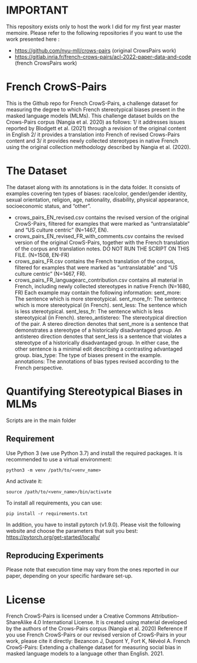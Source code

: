 # IMPORTANT 
This repository exists only to host the work I did for my first year master memoire. Please refer to the following repositories if you want to use the work presented here :

- https://github.com/nyu-mll/crows-pairs (original CrowsPairs work)
- https://gitlab.inria.fr/french-crows-pairs/acl-2022-paper-data-and-code (french CrowsPairs work)

# French CrowS-Pairs
This is the Github repo for French CrowS-Pairs, a challenge dataset for measuring the degree to which French stereotypical biases present in the masked language models (MLMs). This challenge dataset builds on the Crows-Pairs corpus (Nangia et al. 2020) as follows: 1/ it addresses issues reported by Blodgett et al. (2021) through a revision of the original content in English 2/ it provides a translation into French of revised Crows-Pairs content and 3/ it provides newly collected stereotypes in native French using the original collection methodology described by Nangia et al. (2020). 

# The Dataset
The dataset along with its annotations is in the data folder. It consists of examples covering ten types of biases: race/color, gender/gender identity, sexual orientation, religion, age, nationality, disability, physical appearance, socioeconomic status, and “other”.

- crows_pairs_EN_revised.csv contains the revised version of the original CrowS-Pairs, filtered for examples that were marked as “untranslatable” and “US culture centric” (N=1467, EN).
- crows_pairs_EN_revised_FR_with_comments.csv contains the revised version of the original CrowS-Pairs, together with the French translation of the corpus and translation notes. DO NOT RUN THE SCRIPT ON THIS FILE. (N=1508, EN-FR) 
- crows_pairs_FR.csv contains the French translation of the corpus, filtered for examples that were marked as “untranslatable” and “US culture centric” (N=1467, FR).
- crows_pairs_FR_languagearc_contribution.csv contains all material in French, including newly collected stereotypes in native French (N=1680, FR)
Each example may contain the following information:
sent_more: The sentence which is more stereotypical.
sent_more_fr: The sentence which is more stereotypical (in French).
sent_less: The sentence which is less stereotypical.
sent_less_fr: The sentence which is less stereotypical (in French).
stereo_antistereo: The stereotypical direction of the pair. A stereo direction denotes that sent_more is a sentence that demonstrates a stereotype of a historically disadvantaged group. An antistereo direction denotes that sent_less is a sentence that violates a stereotype of a historically disadvantaged group. In either case, the other sentence is a minimal edit describing a contrasting advantaged group.
bias_type: The type of biases present in the example.
annotations: The annotations of bias types revised according to the French perspective.

# Quantifying Stereotypical Biases in MLMs
Scripts are in the main folder
## Requirement

Use Python 3 (we use Python 3.7) and install the required packages. It is recommended to use a virtual environment:

```
python3 -m venv /path/to/<venv_name>
```

And activate it:

```
source /path/to/<venv_name>/bin/activate
```

To install all requirements, you can use:

```
pip install -r requirements.txt
```

In addition, you have to install pytorch (v1.9.0). Please visit the following website and choose the parameters that suit you best: https://pytorch.org/get-started/locally/
## Reproducing Experiments 

Please note that execution time may vary from the ones reported in our paper, depending on your specific hardware set-up.
# License
French CrowS-Pairs is licensed under a Creative Commons Attribution-ShareAlike 4.0 International License. It is created using material developed by the authors of the Crows-Pairs corpus (Nangia et al. 2020)
Reference
If you use French CrowS-Pairs or our revised version of CrowS-Pairs in your work, please cite it directly:
Bezancon J, Dupont Y, Fort K, Névéol A. French CrowS-Pairs: Extending a challenge dataset for measuring social bias in masked language models to a language other than English. 2021. 

